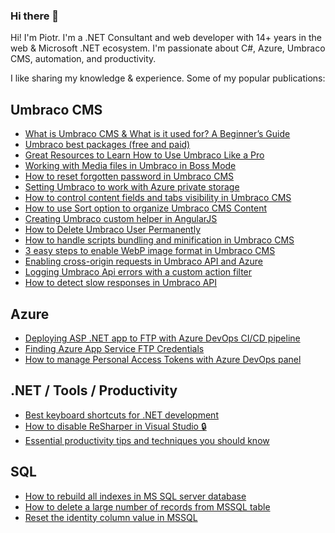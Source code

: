 ### Hi there 👋

Hi! I'm Piotr. I'm a .NET Consultant and web developer with 14+ years in the web & Microsoft .NET ecosystem. I'm passionate about C#, Azure, Umbraco CMS, automation, and productivity.

I like sharing my knowledge & experience. Some of my popular publications:

## Umbraco CMS

* [What is Umbraco CMS & What is it used for? A Beginner’s Guide](https://sii.pl/blog/what-is-umbraco-cms-what-is-it-used-for-a-beginners-guide/)
* [Umbraco best packages (free and paid)](https://piotrbach.com/best-umbraco-cms-packages)
* [Great Resources to Learn How to Use Umbraco Like a Pro](https://piotrbach.com/best-resources-to-learn-umbraco)
* [Working with Media files in Umbraco in Boss Mode](https://piotrbach.com/working-with-media-files-in-umbraco-boss-mode)
* [How to reset forgotten password in Umbraco CMS](https://piotrbach.com/forgot-password-in-umbraco-cms)
* [Setting Umbraco to work with Azure private storage](https://piotrbach.com/configuring-umbraco-media-on-azure-private-blob-storage)
* [How to control content fields and tabs visibility in Umbraco CMS](https://piotrbach.com/control-properties-tabs-visibility-in-umbraco)
* [How to use Sort option to organize Umbraco CMS Content](https://piotrbach.com/sorting-content-umbraco-tree)
* [Creating Umbraco custom helper in AngularJS](https://piotrbach.com/how-to-create-custom-umbraco-helper-in-angularjs)
* [How to Delete Umbraco User Permanently](https://piotrbach.com/how-to-delete-umbraco-cms-user-permanently)
* [How to handle scripts bundling and minification in Umbraco CMS](https://piotrbach.com/umbraco-scripts-bundling-and-minification)
* [3 easy steps to enable WebP image format in Umbraco CMS](https://piotrbach.com/enable-webp-image-format-in-umbraco-cms)
* [Enabling cross-origin requests in Umbraco API and Azure](https://piotrbach.com/umbracocms-enable-cors-requests-in-umbracoapicontroller)
* [Logging Umbraco Api errors with a custom action filter](https://piotrbach.com/umbraco-cms-custom-logging-with-actionfilterattribute)
* [How to detect slow responses in Umbraco API](https://piotrbach.com/umbraco-cms-logging-slow-responses-with-actionfilterattribute)

## Azure

* [Deploying ASP .NET app to FTP with Azure DevOps CI/CD pipeline](https://piotrbach.com/deploying-asp-net-app-to-ftp-with-azure-devops-pipeline)
* [Finding Azure App Service FTP Credentials](https://piotrbach.com/azure-app-service-ftp-credentials)
* [How to manage Personal Access Tokens with Azure DevOps panel](https://piotrbach.com/azure-devops-managing-personal-access-tokens)

## .NET / Tools / Productivity
* [Best keyboard shortcuts for .NET development](https://piotrbach.com/dotnet-keyboard-shortcuts-cheat-sheet)
* [How to disable ReSharper in Visual Studio 🔒](https://piotrbach.com/disabling-resharper-in-visual-studio)
* [Essential productivity tips and techniques you should know](https://piotrbach.com/productivity-tips-and-techniques)

## SQL
* [How to rebuild all indexes in MS SQL server database](https://piotrbach.com/how-to-rebuild-all-indexes-in-sql-server-database)
* [How to delete a large number of records from MSSQL table](https://piotrbach.com/deleting-large-number-of-records-from-mssql-table-using-batch-paging)
* [Reset the identity column value in MSSQL](https://piotrbach.com/how-to-reset-the-identity-column-value-in-mssql)

<!--
**piotrbach/piotrbach** is a ✨ _special_ ✨ repository because its `README.md` (this file) appears on your GitHub profile.


Here are some ideas to get you started:

- 🔭 I’m currently working on ...
- 🌱 I’m currently learning ...
- 👯 I’m looking to collaborate on ...
- 🤔 I’m looking for help with ...
- 💬 Ask me about ...
- 📫 How to reach me: ...
- 😄 Pronouns: ...
- ⚡ Fun fact: ...
-->
